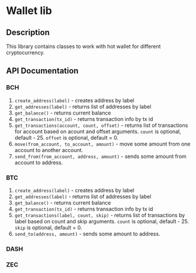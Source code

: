 # Wallet lib
## Description
This library contains classes to work with hot wallet for different cryptocurrency.
## API Documentation
### BCH
1. `create_address(label)` - creates address by label
2. `get_addresses(label)` - returns list of addresses by label
3. `get_balance()` - returns current balance
4. `get_transaction(tx_id)` - returns transaction info by tx id
5. `get_transactions(account, count, offset)` - returns list of transactions for account based on acount and offset arguments. `count` is optional, default - 25. `offset` is optional, default = 0.
6. `move(from_account, to_account, amount)` - move some amount from one account to another account.
7. `send_from(from_account, address, amount)` - sends some amount from account to address.
### BTC
1. `create_address(label)` - creates address by label
2. `get_addresses(label)` - returns list of addresses by label
3. `get_balance()` - returns current balance
4. `get_transaction(tx_id)` - returns transaction info by tx id
5. `get_transactions(label, count, skip)` - returns list of transactions by label based on count and skip arguments. `count` is optional, default - 25. `skip` is optional, default = 0.
6. `send_to(address, amount)` - sends some amount to address.
### DASH
### ZEC
